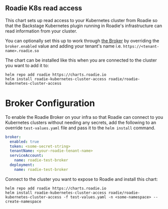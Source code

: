 
## Roadie K8s read access 

This chart sets up read access to your Kubernetes cluster from Roadie so that the Backstage Kubernetes plugin running in Roadie's infrastructure can read information from your cluster.

You can optionally set this up to work through [the Broker](https://roadie.io/docs/integrations/broker/) by overriding the `broker.enabled` value and adding your tenant's name i.e. `https://<tenant-name>.roadie.so` 

The chart can be installed like this when you are connected to the cluster you want to add it to:
```shell
helm repo add roadie https://charts.roadie.io
helm install roadie-kubernetes-cluster-access roadie/roadie-kubernetes-cluster-access
```

# Broker Configuration

To enable the Roadie Broker on your infra so that Roadie can connect to you Kubernetes clusters without needing any secrets, add the following to an override `test-values.yaml` file and pass it to the `helm install` command. 
```yaml
broker:
  enabled: true
  token: <some-secret-string>
  tenantName: <your-roadie-tenant-name>
  serviceAccount:
    name: roadie-test-broker
  deployment:
    name: roadie-test-broker
```

Connect to the cluster you want to expose to Roadie and install this chart:
```shell
helm repo add roadie https://charts.roadie.io
helm install roadie-kubernetes-cluster-access roadie/roadie-kubernetes-cluster-access -f test-values.yaml -n <some-namespace> --create-namespace
```


